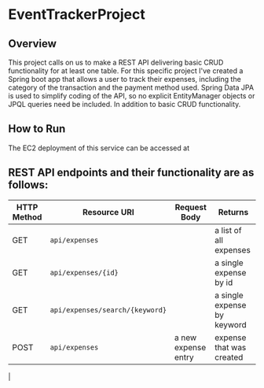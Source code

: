 # EventTrackerProject

## Overview
This project calls on us to make a REST API delivering basic CRUD functionality for at least one table. For this specific project I've created a Spring boot app that allows a user to track their expenses, including the category of the transaction and the payment method used. Spring Data JPA is used to simplify coding of the API, so no explicit EntityManager objects or JPQL queries need be included. In addition to basic CRUD functionality.


## How to Run
The EC2 deployment of this service can be accessed at


## REST API endpoints and their functionality are as follows:

|      HTTP Method       |     Resource URI                |      Request Body     |       Returns                 |
|------------------------|---------------------------------|-----------------------|-------------------------------|
| GET                    |     `api/expenses`              |                       |  a list of all expenses       |
| GET                    |  `api/expenses/{id}`            |                       | a single expense by id        |
| GET                    | `api/expenses/search/{keyword}` |                       | a single expense by keyword   |
| POST                   |     `api/expenses`              |  a new expense entry  | expense that was created      |
|
